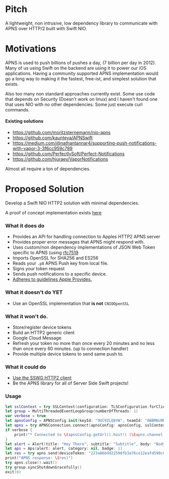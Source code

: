 # Pitch
A lightweight, non intrusive, low dependency library to communicate with APNS over HTTP/2 built with Swift NIO.

# Motivations
APNS is used to push billions of pushes a day, (7 billion per day in 2012). Many of us using Swift on the backend are using it to power our iOS applications. Having a community supported APNS implementation would go a long way to making it the fastest, free-ist, and simplest solution that exists.

Also too many non standard approaches currently exist. Some use code that depends on Security (Doesn't work on linux) and I haven't found one that uses NIO with no other dependencies. Some just execute curl commands.

#### Existing solutions
- https://github.com/moritzsternemann/nio-apns
- https://github.com/kaunteya/APNSwift
- https://medium.com/@nathantannar4/supporting-push-notifications-with-vapor-3-3f6cc959c789
- https://github.com/PerfectlySoft/Perfect-Notifications
- https://github.com/hjuraev/VaporNotifications

Almost all require a ton of dependencies.

# Proposed Solution

Develop a Swift NIO HTTP2 solution with minimal dependencies.

A proof of concept implementation exists [here](https://github.com/kylebrowning/swift-nio-http2-apns)

### What it does do

- Provides an API for handling connection to Apples HTTP2 APNS server
- Provides proper error messages that APNS might respond with.
- Uses custom/non dependency implementations of JSON Web Token specific to APNS (using [rfc7519](https://tools.ietf.org/html/rfc7519)
- Imports OpenSSL for SHA256 and ES256
- Reads your `.p8` APNS Push key from local file.
- Signs your token request
- Sends push notifications to a specific device.
- [Adheres to guidelines Apple Provides.](https://developer.apple.com/documentation/usernotifications/setting_up_a_remote_notification_server/establishing_a_token-based_connection_to_apns)

### What it doesn't do YET
- Use an OpenSSL implementation that **is not** `CNIOOpenSSL`


### What it won't do.
- Store/register device tokens
- Build an HTTP2 generic client
- Google Cloud Message
- Refresh your token no more than once every 20 minutes and no less than once every 60 minutes. (up to connection handler)
- Provide multiple device tokens to send same push to.


### What it could do
- [Use the SSWG HTTP2 client](https://forums.swift.org/t/generic-http-client-server-library/18290/11)
- Be the APNS library for all of Server Side Swift projects!

### Usage
```swift 
let sslContext = try SSLContext(configuration: TLSConfiguration.forClient(applicationProtocols: ["h2"]))
let group = MultiThreadedEventLoopGroup(numberOfThreads: 1)
var verbose = true
let apnsConfig = APNSConfig.init(keyId: "9UC9ZLQ8YW", teamId: "ABBM6U9RM5", signingMode: .file(path: "/Users/kylebrowning/Downloads/key.p8"), topic: "com.grasscove.Fern", env: .sandbox)
let apns = try APNSConnection.connect(apnsConfig: apnsConfig, sslContext: sslContext, on: group.next()).wait()
if verbose {
    print("* Connected to \(apnsConfig.getUrl().host!) (\(apns.channel.remoteAddress!)")
}
let alert = Alert(title: "Hey There", subtitle: "Subtitle", body: "Body")
let aps = Aps(alert: alert, category: nil, badge: 1)
let res = try apns.send(deviceToken: "223a86bdd22598fb3a76ce12eafd590c86592484539f9b8526d0e683ad10cf4f", APNSRequest(aps: aps, custom: nil)).wait()
print("APNS response: \(res)")
try apns.close().wait()
try group.syncShutdownGracefully()
exit(0)
```
